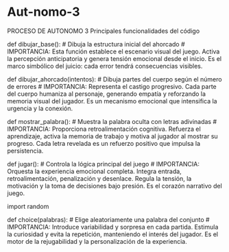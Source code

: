 # Aut-nomo-3
PROCESO DE AUTONOMO 3
Principales funcionalidades del código

def dibujar_base():
    # Dibuja la estructura inicial del ahorcado
    # IMPORTANCIA: Esta función establece el escenario visual del juego. Activa la percepción anticipatoria y genera tensión emocional desde el inicio. Es el marco simbólico del juicio: cada error tendrá consecuencias visibles.

def dibujar_ahorcado(intentos):
    # Dibuja partes del cuerpo según el número de errores
    # IMPORTANCIA: Representa el castigo progresivo. Cada parte del cuerpo humaniza al personaje, generando empatía y reforzando la memoria visual del jugador. Es un mecanismo emocional que intensifica la urgencia y la conexión.

def mostrar_palabra():
    # Muestra la palabra oculta con letras adivinadas
    # IMPORTANCIA: Proporciona retroalimentación cognitiva. Refuerza el aprendizaje, activa la memoria de trabajo y motiva al jugador al mostrar su progreso. Cada letra revelada es un refuerzo positivo que impulsa la persistencia.

def jugar():
    # Controla la lógica principal del juego
    # IMPORTANCIA: Orquesta la experiencia emocional completa. Integra entrada, retroalimentación, penalización y desenlace. Regula la tensión, la motivación y la toma de decisiones bajo presión. Es el corazón narrativo del juego.

import random

def choice(palabras):
    # Elige aleatoriamente una palabra del conjunto
    # IMPORTANCIA: Introduce variabilidad y sorpresa en cada partida. Estimula la curiosidad y evita la repetición, manteniendo el interés del jugador. Es el motor de la rejugabilidad y la personalización de la experiencia.

